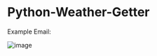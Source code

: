 # Python-Weather-Getter

Example Email:

![image](https://github.com/user-attachments/assets/e401f1d2-22a7-4a11-8ff4-e3001dd482a2)
